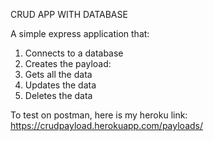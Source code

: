 CRUD APP WITH DATABASE

A simple express application that:
1. Connects to a database
2. Creates the payload: 
3. Gets all the data 
4. Updates the data 
5. Deletes the data 



To test on postman, here is my heroku link: https://crudpayload.herokuapp.com/payloads/
